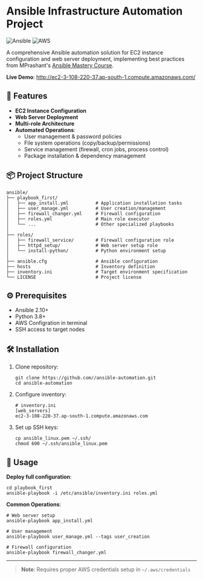 

# Ansible Infrastructure Automation Project

![Ansible](https://img.shields.io/badge/ansible-%231A1918.svg?style=for-square&logo=ansible&logoColor=white)
![AWS](https://img.shields.io/badge/AWS-%23FF9900.svg?style=for-square&logo=amazon-aws&logoColor=white)

A comprehensive Ansible automation solution for EC2 instance configuration and web server deployment, implementing best practices from MPrashant's [Ansible Mastery Course](https://www.youtube.com/watch?v=y2TSR7p3N0M).

**Live Demo**: http://ec2-3-108-220-37.ap-south-1.compute.amazonaws.com/

## 🚀 Features

- **EC2 Instance Configuration**
- **Web Server Deployment**
- **Multi-role Architecture**
- **Automated Operations**:
  - User management & password policies
  - File system operations (copy/backup/permissions)
  - Service management (firewall, cron jobs, process control)
  - Package installation & dependency management

## 📦 Project Structure

```
ansible/
├── playbook_first/
│   ├── app_install.yml          # Application installation tasks
│   ├── user_manage.yml          # User creation/management
│   ├── firewall_changer.yml     # Firewall configuration
│   ├── roles.yml                # Main role executor
│   └── ...                      # Other specialized playbooks
│
├── roles/
│   ├── firewall_service/        # Firewall configuration role
│   ├── httpd_setup/             # Web server setup role
│   └── install-python/          # Python environment setup
│
├── ansible.cfg                  # Ansible configuration
├── hosts                        # Inventory definition
├── inventory.ini                # Target environment specification
└── LICENSE                      # Project license
```

## ⚙️ Prerequisites

- Ansible 2.10+
- Python 3.8+
- AWS Configration in terminal
- SSH access to target nodes

## 🛠️ Installation

1. Clone repository:
   ```
   git clone https://github.com//ansible-automation.git
   cd ansible-automation
   ```

2. Configure inventory:
   ```
   # inventory.ini
   [web_servers]
   ec2-3-108-220-37.ap-south-1.compute.amazonaws.com
   ```

3. Set up SSH keys:
   ```
   cp ansible_linux.pem ~/.ssh/
   chmod 600 ~/.ssh/ansible_linux.pem
   ```

## 🚀 Usage

**Deploy full configuration**:
```
cd playbook_first
ansible-playbook -i /etc/ansible/inventory.ini roles.yml
```

**Common Operations**:
```
# Web server setup
ansible-playbook app_install.yml

# User management
ansible-playbook user_manage.yml --tags user_creation

# Firewall configuration
ansible-playbook firewall_changer.yml
```

---

> **Note**: Requires proper AWS credentials setup in `~/.aws/credentials`
```
